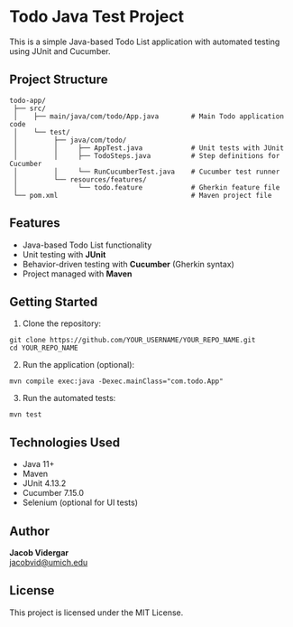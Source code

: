 
# Todo Java Test Project

This is a simple Java-based Todo List application with automated testing using JUnit and Cucumber.

## Project Structure

```
todo-app/
 ├── src/
 │    ├── main/java/com/todo/App.java        # Main Todo application code
 │    └── test/
 │         ├── java/com/todo/
 │         │     ├── AppTest.java            # Unit tests with JUnit
 │         │     ├── TodoSteps.java          # Step definitions for Cucumber
 │         │     └── RunCucumberTest.java    # Cucumber test runner
 │         └── resources/features/
 │               └── todo.feature            # Gherkin feature file
 └── pom.xml                                 # Maven project file
```

## Features
- Java-based Todo List functionality
- Unit testing with **JUnit**
- Behavior-driven testing with **Cucumber** (Gherkin syntax)
- Project managed with **Maven**

## Getting Started

1. Clone the repository:
```
git clone https://github.com/YOUR_USERNAME/YOUR_REPO_NAME.git
cd YOUR_REPO_NAME
```

2. Run the application (optional):
```
mvn compile exec:java -Dexec.mainClass="com.todo.App"
```

3. Run the automated tests:
```
mvn test
```

## Technologies Used
- Java 11+
- Maven
- JUnit 4.13.2
- Cucumber 7.15.0
- Selenium (optional for UI tests)

## Author
**Jacob Vidergar**  
jacobvid@umich.edu

## License
This project is licensed under the MIT License.
